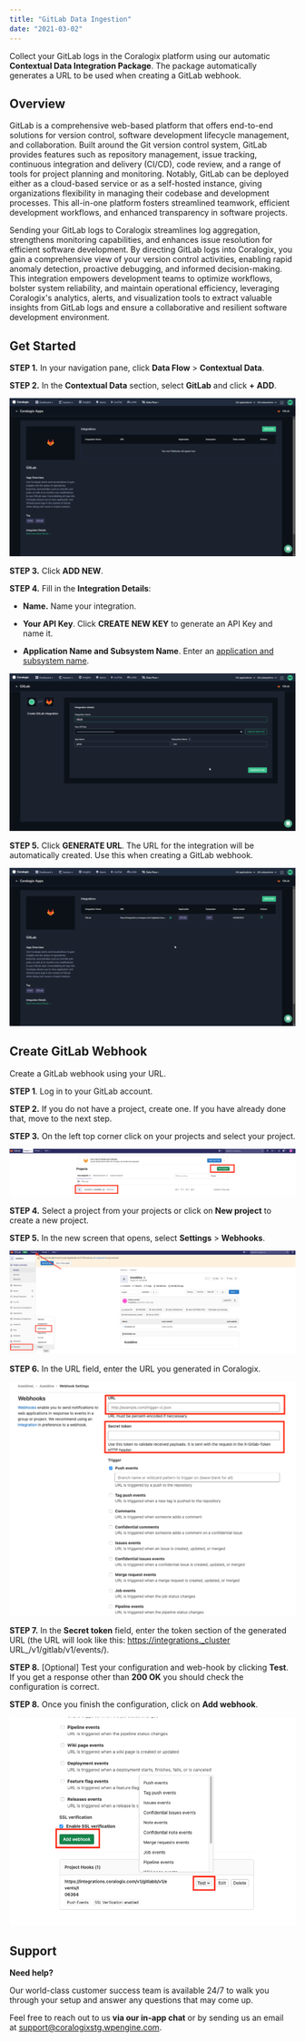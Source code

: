 ```yaml
---
title: "GitLab Data Ingestion"
date: "2021-03-02"
---
```


Collect your GitLab logs in the Coralogix platform using our automatic **Contextual Data Integration Package**. The package automatically generates a URL to be used when creating a GitLab webhook.

## Overview

GitLab is a comprehensive web-based platform that offers end-to-end solutions for version control, software development lifecycle management, and collaboration. Built around the Git version control system, GitLab provides features such as repository management, issue tracking, continuous integration and delivery (CI/CD), code review, and a range of tools for project planning and monitoring. Notably, GitLab can be deployed either as a cloud-based service or as a self-hosted instance, giving organizations flexibility in managing their codebase and development processes. This all-in-one platform fosters streamlined teamwork, efficient development workflows, and enhanced transparency in software projects.

Sending your GitLab logs to Coralogix streamlines log aggregation, strengthens monitoring capabilities, and enhances issue resolution for efficient software development. By directing GitLab logs into Coralogix, you gain a comprehensive view of your version control activities, enabling rapid anomaly detection, proactive debugging, and informed decision-making. This integration empowers development teams to optimize workflows, bolster system reliability, and maintain operational efficiency, leveraging Coralogix's analytics, alerts, and visualization tools to extract valuable insights from GitLab logs and ensure a collaborative and resilient software development environment.

## Get Started

**STEP 1.** In your navigation pane, click **Data Flow** > **Contextual Data**.

**STEP 2.** In the **Contextual Data** section, select **GitLab** and click **+** **ADD**.

![](images/Contextual-Data-GitLab-Overview-1024x564.png)

**STEP 3.** Click **ADD NEW**.

**STEP 4.** Fill in the **Integration Details**:

- **Name.** Name your integration.

- **Your API Key**. Click **CREATE NEW KEY** to generate an API Key and name it.

- **Application Name and Subsystem Name**. Enter an [application and subsystem name](https://coralogixstg.wpengine.com/docs/application-and-subsystem-names/).

![](images/Contextual-Data-GitLab-Integration-Details-1024x564.png)

**STEP 5.** Click **GENERATE URL**. The URL for the integration will be automatically created. Use this when creating a GitLab webhook.

![](images/Contextual-Data-Gitlab-Complete-1024x564.png)

## Create GitLab Webhook

Create a GitLab webhook using your URL.

**STEP 1**. Log in to your GitLab account.

**STEP 2.** If you do not have a project, create one. If you have already done that, move to the next step.

**STEP 3.** On the left top corner click on your projects and select your project.

![create gitlab webhook](images/Screen-Shot-2021-03-01-at-8.45.45-AM.png)

**STEP 4.** Select a project from your projects or click on **New project** to create a new project.

**STEP 5.** In the new screen that opens, select **Settings** > **Webhooks**.

![select webhooks in settings](images/Screen-Shot-2021-03-01-at-8.42.10-AM.png)

**STEP 6.** In the URL field, enter the URL you generated in Coralogix.

![webhooks configuration](images/Screen-Shot-2021-03-01-at-8.50.30-AM.png)

**STEP 7.** In the **Secret token** field, enter the token section of the generated URL (the URL will look like this: https://integrations._cluster URL_/v1/gitlab/v1/events/<token>).

**STEP 8.** \[Optional\] Test your configuration and web-hook by clicking **Test**. If you get a response other than **200 OK** you should check the configuration is correct.

**STEP 8.** Once you finish the configuration, click on **Add webhook**.

![add webhook test](images/Screen-Shot-2021-03-01-at-10.16.57-AM.png)

## Support

**Need help?**

Our world-class customer success team is available 24/7 to walk you through your setup and answer any questions that may come up.

Feel free to reach out to us **via our in-app chat** or by sending us an email at [support@coralogixstg.wpengine.com](mailto:support@coralogixstg.wpengine.com).
